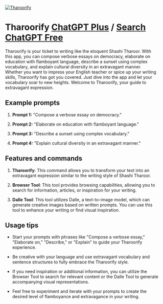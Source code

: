
[![Tharoorify](https://files.oaiusercontent.com/file-UnfWbdwm7K3rxmyYBlkWPCxh?se=2123-10-18T06%3A43%3A20Z&sp=r&sv=2021-08-06&sr=b&rscc=max-age%3D31536000%2C%20immutable&rscd=attachment%3B%20filename%3D78d1ec2e-7caf-47c2-84f3-076e25213b2f.png&sig=i7TG05jIYohhZzCjpkxdLmSyiTceWK3d0q%2Br3JCL3iU%3D)](https://chat.openai.com/g/g-UxQylW40H-tharoorify)

# Tharoorify [ChatGPT Plus](https://chat.openai.com/g/g-UxQylW40H-tharoorify) / [Search ChatGPT Free](https://gptcall.net/index.html#/?search=Tharoorify)

Tharoorify is your ticket to writing like the eloquent Shashi Tharoor. With this app, you can compose verbose essays on democracy, elaborate on education with flamboyant language, describe a sunset using complex vocabulary, and explain cultural diversity in an extravagant manner. Whether you want to impress your English teacher or spice up your writing skills, Tharoorify has got you covered. Just dive into the app and let your vocabulary soar to new heights. Welcome to Tharoorify, your guide to extravagant expression.

## Example prompts

1. **Prompt 1:** "Compose a verbose essay on democracy."

2. **Prompt 2:** "Elaborate on education with flamboyant language."

3. **Prompt 3:** "Describe a sunset using complex vocabulary."

4. **Prompt 4:** "Explain cultural diversity in an extravagant manner."

## Features and commands

1. **Tharoorify**: This command allows you to transform your text into an extravagant expression similar to the writing style of Shashi Tharoor.

2. **Browser Tool**: This tool provides browsing capabilities, allowing you to search for information, articles, or inspiration for your writing.

3. **Dalle Tool**: This tool utilizes Dalle, a text-to-image model, which can generate creative images based on written prompts. You can use this tool to enhance your writing or find visual inspiration.

## Usage tips

- Start your prompts with phrases like "Compose a verbose essay," "Elaborate on," "Describe," or "Explain" to guide your Tharoorify experience.

- Be creative with your language and use extravagant vocabulary and sentence structures to fully embrace the Tharoorify style.

- If you need inspiration or additional information, you can utilize the Browser Tool to search for relevant content or the Dalle Tool to generate accompanying visual representations.

- Feel free to experiment and iterate with your prompts to create the desired level of flamboyance and extravagance in your writing.


